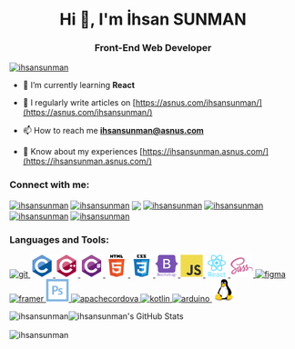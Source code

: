 <h1 align="center">Hi 👋, I'm İhsan SUNMAN</h1>
<h3 align="center">Front-End Web Developer</h3>

<p align="left">
  <a href="https://github.com/ihsansunman"
    ><img
      src="https://github-profile-trophy.vercel.app/?username=ihsansunman&theme=onestar&no-bg=true"
      alt="ihsansunman"
  /></a>
</p>

- 🌱 I’m currently learning **React** 

- 📝 I regularly write articles on [https://asnus.com/ihsansunman/](https://asnus.com/ihsansunman/) 

- 📫 How to reach me **ihsansunman@asnus.com** 

- 📄 Know about my experiences [https://ihsansunman.asnus.com/](https://ihsansunman.asnus.com/)

<h3 align="left">Connect with me:</h3>
<p align="left">
  <a href="https://ihsansunman.asnus.com/" target="blank"
    ><img
      align="center"
      src="https://img.shields.io/badge/-Portfolio-0d1117?logo=pinboard&logoColor=white&style=for-the-badge"
      alt="ihsansunman"
  /></a>
  <a href="https://asnus.com/ihsansunman/" target="blank"
    ><img
      align="center"
      src="https://img.shields.io/badge/-Blog-0878de?logo=diaspora&logoColor=white&style=for-the-badge"
      alt="ihsansunman"
  /></a>
  <a href="http://linkedin.com/in/ihsansunman" target="blank"
    ><img
      align="center"
      src="https://img.shields.io/badge/-linkedin-0A66C2?logo=linkedin&logoColor=white&style=for-the-badge"
  /></a>
  <a href="https://discord.com/channels/@ihsansunman#3082" target="blank"
    ><img
      align="center"
      src="https://img.shields.io/badge/-discord-5865F2?logo=discord&logoColor=white&style=for-the-badge"
      alt="ihsansunman"
  /></a>
  <a href="https://www.hackerrank.com/ihsansunman" target="blank"
    ><img
      align="center"
      src="https://img.shields.io/badge/-hackerrank-00EA64?logo=hackerrank&logoColor=white&style=for-the-badge"
      alt="ihsansunman"
  /></a>
  <a href="mailto:ihsansunman@asnus.com" target="blank"
    ><img
      align="center"
      src="https://img.shields.io/badge/-mail-EA4335?logo=gmail&logoColor=white&style=for-the-badge"
      alt="ihsansunman"
  /></a>
  <a href="https://instagram.com/ihsansunman" target="blank"
    ><img
      align="center"
      src="https://img.shields.io/badge/-instagram-E4405F?logo=instagram&logoColor=white&style=for-the-badge"
      alt="ihsansunman"
  /></a>
</p>

<h3 align="left">Languages and Tools:</h3>
<p align="left">
  <a href="https://git-scm.com/" target="_blank" rel="noreferrer">
    <img
      src="https://www.vectorlogo.zone/logos/git-scm/git-scm-icon.svg"
      alt="git"
      width="40"
      height="40"
    />
  </a>
  <a href="https://www.cprogramming.com/" target="_blank" rel="noreferrer">
    <img
      src="https://raw.githubusercontent.com/devicons/devicon/master/icons/c/c-original.svg"
      alt="c"
      width="40"
      height="40"
    />
  </a>
  <a href="https://www.w3schools.com/cpp/" target="_blank" rel="noreferrer">
    <img
      src="https://raw.githubusercontent.com/devicons/devicon/master/icons/cplusplus/cplusplus-original.svg"
      alt="cplusplus"
      width="40"
      height="40"
    />
  </a>
  <a href="https://www.w3schools.com/cs/" target="_blank" rel="noreferrer">
    <img
      src="https://raw.githubusercontent.com/devicons/devicon/master/icons/csharp/csharp-original.svg"
      alt="csharp"
      width="40"
      height="40"
    />
  </a>
  <a href="https://www.w3.org/html/" target="_blank" rel="noreferrer">
    <img
      src="https://raw.githubusercontent.com/devicons/devicon/master/icons/html5/html5-original-wordmark.svg"
      alt="html5"
      width="40"
      height="40"
    />
  </a>
  <a href="https://www.w3schools.com/css/" target="_blank" rel="noreferrer">
    <img
      src="https://raw.githubusercontent.com/devicons/devicon/master/icons/css3/css3-original-wordmark.svg"
      alt="css3"
      width="40"
      height="40"
    />
  </a>
  <a href="https://getbootstrap.com" target="_blank" rel="noreferrer">
    <img
      src="https://raw.githubusercontent.com/devicons/devicon/master/icons/bootstrap/bootstrap-plain-wordmark.svg"
      alt="bootstrap"
      width="40"
      height="40"
    />
  </a>
  <a
    href="https://developer.mozilla.org/en-US/docs/Web/JavaScript"
    target="_blank"
    rel="noreferrer"
  >
    <img
      src="https://raw.githubusercontent.com/devicons/devicon/master/icons/javascript/javascript-original.svg"
      alt="javascript"
      width="40"
      height="40"
    />
  </a>
  <a href="https://reactjs.org/" target="_blank" rel="noreferrer">
    <img
      src="https://raw.githubusercontent.com/devicons/devicon/master/icons/react/react-original-wordmark.svg"
      alt="react"
      width="40"
      height="40"
    />
  </a>
  <a href="https://sass-lang.com" target="_blank" rel="noreferrer">
    <img
      src="https://raw.githubusercontent.com/devicons/devicon/master/icons/sass/sass-original.svg"
      alt="sass"
      width="40"
      height="40"
    />
  </a>
  <a href="https://www.figma.com/" target="_blank" rel="noreferrer">
    <img
      src="https://www.vectorlogo.zone/logos/figma/figma-icon.svg"
      alt="figma"
      width="40"
      height="40"
    />
  </a>
  <a href="https://www.framer.com/" target="_blank" rel="noreferrer">
    <img
      src="https://www.vectorlogo.zone/logos/framer/framer-icon.svg"
      alt="framer"
      width="40"
      height="40"
    />
  </a>
  <a href="https://www.photoshop.com/en" target="_blank" rel="noreferrer">
    <img
      src="https://raw.githubusercontent.com/devicons/devicon/master/icons/photoshop/photoshop-line.svg"
      alt="photoshop"
      width="40"
      height="40"
    />
  </a>
  <a href="https://cordova.apache.org/" target="_blank" rel="noreferrer">
    <img
      src="https://www.vectorlogo.zone/logos/apache_cordova/apache_cordova-icon.svg"
      alt="apachecordova"
      width="40"
      height="40"
    />
  </a>
  <a href="https://kotlinlang.org" target="_blank" rel="noreferrer">
    <img
      src="https://www.vectorlogo.zone/logos/kotlinlang/kotlinlang-icon.svg"
      alt="kotlin"
      width="40"
      height="40"
    />
  </a>
  <a href="https://www.arduino.cc/" target="_blank" rel="noreferrer">
    <img
      src="https://cdn.worldvectorlogo.com/logos/arduino-1.svg"
      alt="arduino"
      width="40"
      height="40"
    />
  </a>
  <a href="https://www.linux.org/" target="_blank" rel="noreferrer">
    <img
      src="https://raw.githubusercontent.com/devicons/devicon/master/icons/linux/linux-original.svg"
      alt="linux"
      width="40"
      height="40"
    />
  </a>
</p>

<p>
  <img
    align="left"
    src="https://github-readme-stats.vercel.app/api/top-langs?username=ihsansunman&show_icons=true&theme=dark&locale=en&layout=compact"
    alt="ihsansunman"
  />
</p>

<p>
  <img
    alt="ihsansunman's GitHub Stats"
    src="https://awesome-github-stats.azurewebsites.net/user-stats/ihsansunman?cardType=github&theme=dark"
  />
</p>

<p>
  <img
    align="center"
    src="https://github-readme-streak-stats.herokuapp.com/?user=ihsansunman&theme=dark"
    alt="ihsansunman"
  />
</p>
